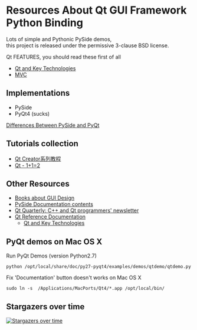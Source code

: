 # Resources About Qt GUI Framework Python Binding

Lots of simple and Pythonic PySide demos,  
this project is released under the permissive 3-clause BSD license.


Qt FEATURES, you should read these first of all

 - [Qt and Key Technologies](https://doc.qt.io/qt-5/technology-apis.html)
 - [MVC](https://doc.qt.io/qt-5/model-view-programming.html)

## Implementations

 - PySide
 - PyQt4 (sucks)

[Differences Between PySide and PyQt](http://developer.qt.nokia.com/wiki/Differences_Between_PySide_and_PyQt)


## Tutorials collection

 - [Qt Creator系列教程](http://www.yafeilinux.com/)
 - [Qt - 1+1=2](http://blog.csdn.net/dbzhang800/article/category/759342)

## Other Resources

 - [Books about GUI Design](https://doc.qt.io/qt-5/guibooks.html)
 - [PySide Documentation contents](http://www.pyside.org/docs/pyside/contents.html)
 - [Qt Quarterly: C++ and Qt programmers' newsletter](https://doc.qt.io/qq/index.html)
 - [Qt Reference Documentation](https://doc.qt.io/qt-5/index.html)
     - [Qt and Key Technologies](https://doc.qt.io/qt-5/technology-apis.html)

## PyQt demos on Mac OS X

Run PyQt Demos (version Python2.7)

    python /opt/local/share/doc/py27-pyqt4/examples/demos/qtdemo/qtdemo.py

Fix 'Documentation' button doesn't works on Mac OS X

    sudo ln -s  /Applications/MacPorts/Qt4/*.app /opt/local/bin/


## Stargazers over time

[![Stargazers over time](https://starchart.cc/shuge/Qt-Python-Binding-Examples.svg)](https://starchart.cc/shuge/Qt-Python-Binding-Examples)
